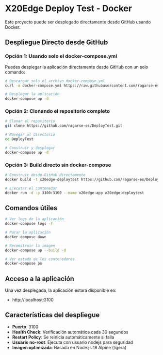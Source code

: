 # X20Edge Deploy Test - Docker

Este proyecto puede ser desplegado directamente desde GitHub usando Docker.

## Despliegue Directo desde GitHub

### Opción 1: Usando solo el docker-compose.yml

Puedes desplegar la aplicación directamente desde GitHub con un solo comando:

```bash
# Descargar solo el archivo docker-compose.yml
curl -o docker-compose.yml https://raw.githubusercontent.com/ragarse-es/DeployTest/main/docker-compose.yml

# Desplegar la aplicación
docker-compose up -d
```

### Opción 2: Clonando el repositorio completo

```bash
# Clonar el repositorio
git clone https://github.com/ragarse-es/DeployTest.git

# Navegar al directorio
cd DeployTest

# Construir y desplegar
docker-compose up -d
```

### Opción 3: Build directo sin docker-compose

```bash
# Construir desde GitHub directamente
docker build -t x20edge-deploytest https://github.com/ragarse-es/DeployTest.git

# Ejecutar el contenedor
docker run -d -p 3100:3100 --name x20edge-app x20edge-deploytest
```

## Comandos útiles

```bash
# Ver logs de la aplicación
docker-compose logs -f

# Parar la aplicación
docker-compose down

# Reconstruir la imagen
docker-compose up --build -d

# Ver estado de los contenedores
docker-compose ps
```

## Acceso a la aplicación

Una vez desplegada, la aplicación estará disponible en:
- http://localhost:3100

## Características del despliegue

- **Puerto**: 3100
- **Health Check**: Verificación automática cada 30 segundos
- **Restart Policy**: Se reinicia automáticamente si falla
- **Usuario no-root**: Ejecuta con usuario nodejs para seguridad
- **Imagen optimizada**: Basada en Node.js 18 Alpine (ligera)